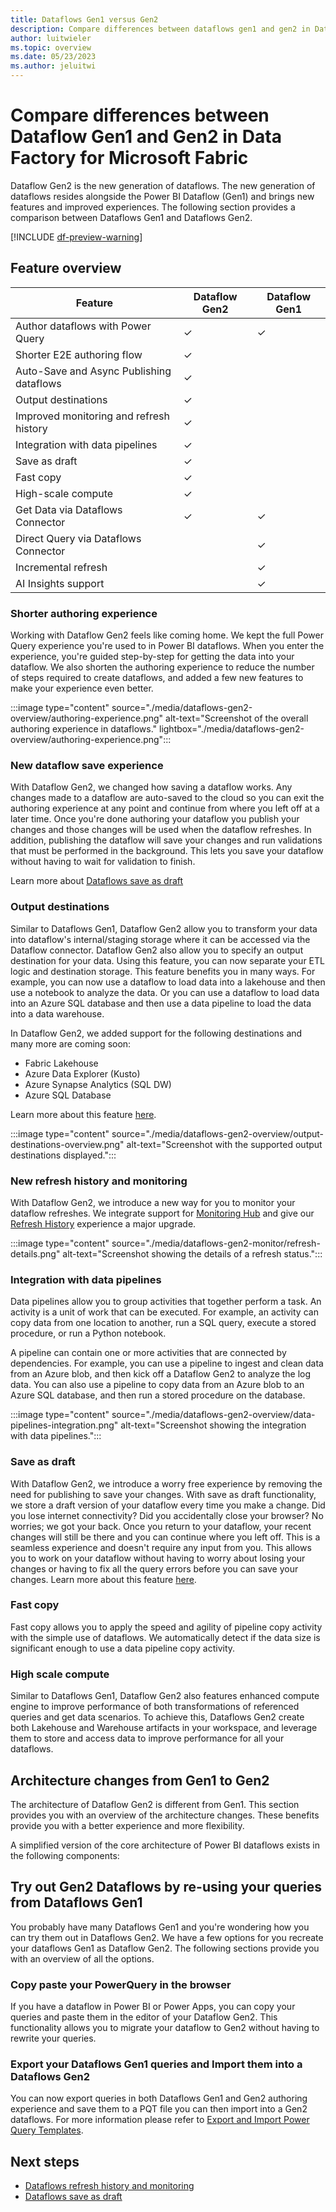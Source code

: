 ```yaml
---
title: Dataflows Gen1 versus Gen2
description: Compare differences between dataflows gen1 and gen2 in Data Factory for Microsoft Fabric.
author: luitwieler
ms.topic: overview
ms.date: 05/23/2023
ms.author: jeluitwi
---
```


# Compare differences between Dataflow Gen1 and Gen2 in Data Factory for Microsoft Fabric

Dataflow Gen2 is the new generation of dataflows. The new generation of dataflows resides alongside the Power BI Dataflow (Gen1) and brings new features and improved experiences. The following section provides a comparison between Dataflows Gen1 and Dataflows Gen2.

[!INCLUDE [df-preview-warning](includes/data-factory-preview-warning.md)]

## Feature overview

| Feature |   Dataflow Gen2 |  Dataflow Gen1 |
|--------|---|---|
| Author dataflows with Power Query  | ✓ | ✓ |
| Shorter E2E authoring flow | ✓ |  |
| Auto-Save and Async Publishing dataflows | ✓ |  |
| Output destinations  | ✓  |   |
| Improved monitoring and refresh history       | ✓ |   |
| Integration with data pipelines     | ✓  |   |
| Save as draft       | ✓ |   |
| Fast copy       | ✓  |   |
| High-scale compute     | ✓ |   |
| Get Data via Dataflows Connector | ✓ | ✓ |
| Direct Query via Dataflows Connector |  | ✓ |
| Incremental refresh       |   | ✓ |
| AI Insights support |  | ✓ |

### Shorter authoring experience

Working with Dataflow Gen2 feels like coming home. We kept the full Power Query experience you're used to in Power BI dataflows. When you enter the experience, you're guided step-by-step for getting the data into your dataflow. We also shorten the authoring experience to reduce the number of steps required to create dataflows, and added a few new features to make your experience even better.

:::image type="content" source="./media/dataflows-gen2-overview/authoring-experience.png" alt-text="Screenshot of the overall authoring experience in dataflows." lightbox="./media/dataflows-gen2-overview/authoring-experience.png":::

### New dataflow save experience

With Dataflow Gen2, we changed how saving a dataflow works. Any changes made to a dataflow are auto-saved to the cloud so you can exit the authoring experience at any point and continue from where you left off at a later time. Once you're done authoring your dataflow you publish your changes and those changes will be used when the dataflow refreshes. In addition, publishing the dataflow will save your changes and run validations that must be performed in the background.  This lets you save your dataflow without having to wait for validation to finish. 

Learn more about [Dataflows save as draft](dataflows-gen2-save-draft.md)

### Output destinations

Similar to Dataflows Gen1, Dataflow Gen2 allow you to transform your data into dataflow's internal/staging storage where it can be accessed via the Dataflow connector. Dataflow Gen2 also allow you to specify an output destination for your data. Using this feature, you can now separate your ETL logic and destination storage. This feature benefits you in many ways. For example, you can now use a dataflow to load data into a lakehouse and then use a notebook to analyze the data. Or you can use a dataflow to load data into an Azure SQL database and then use a data pipeline to load the data into a data warehouse.

In Dataflow Gen2, we added support for the following destinations and many more are coming soon:

- Fabric Lakehouse
- Azure Data Explorer (Kusto)
- Azure Synapse Analytics (SQL DW)
- Azure SQL Database

Learn more about this feature [here](dataflows-gen2-overview.md).

:::image type="content" source="./media/dataflows-gen2-overview/output-destinations-overview.png" alt-text="Screenshot with the supported output destinations displayed.":::

### New refresh history and monitoring

With Dataflow Gen2, we introduce a new way for you to monitor your dataflow refreshes. We integrate support for [Monitoring Hub](monitoring-hub-pipeline-runs.md) and give our [Refresh History](./dataflows-gen2-monitor.md) experience a major upgrade.

:::image type="content" source="./media/dataflows-gen2-monitor/refresh-details.png" alt-text="Screenshot showing the details of a refresh status.":::

### Integration with data pipelines

Data pipelines allow you to group activities that together perform a task. An activity is a unit of work that can be executed. For example, an activity can copy data from one location to another, run a SQL query, execute a stored procedure, or run a Python notebook.

A pipeline can contain one or more activities that are connected by dependencies. For example, you can use a pipeline to ingest and clean data from an Azure blob, and then kick off a Dataflow Gen2 to analyze the log data. You can also use a pipeline to copy data from an Azure blob to an Azure SQL database, and then run a stored procedure on the database.

:::image type="content" source="./media/dataflows-gen2-overview/data-pipelines-integration.png" alt-text="Screenshot showing the integration with data pipelines.":::

### Save as draft

With Dataflow Gen2, we introduce a worry free experience by removing the need for publishing to save your changes. With save as draft functionality, we store a draft version of your dataflow every time you make a change. Did you lose internet connectivity? Did you accidentally close your browser? No worries; we got your back. Once you return to your dataflow, your recent changes will still be there and you can continue where you left off. This is a seamless experience and doesn't require any input from you. This allows you to work on your dataflow without having to worry about losing your changes or having to fix all the query errors before you can save your changes. Learn more about this feature [here](./dataflows-gen2-save-draft.md).

### Fast copy

Fast copy allows you to apply the speed and agility of pipeline copy activity with the simple use of dataflows. We automatically detect if the data size is significant enough to use a data pipeline copy activity.

### High scale compute

Similar to Dataflows Gen1, Dataflow Gen2 also features enhanced compute engine to improve performance of both transformations of referenced queries and get data scenarios. To achieve this, Dataflows Gen2 create both Lakehouse and Warehouse artifacts in your workspace, and leverage them to store and access data to improve performance for all your dataflows.

## Architecture changes from Gen1 to Gen2

The architecture of Dataflow Gen2 is different from Gen1. This section provides you with an overview of the architecture changes. These benefits provide you with a better experience and more flexibility.

A simplified version of the core architecture of Power BI dataflows exists in the following components:

## Try out Gen2 Dataflows by re-using your queries from Dataflows Gen1

You probably have many Dataflows Gen1 and you're wondering how you can try them out in Dataflows Gen2. We have a few options for you recreate your dataflows Gen1 as Dataflow Gen2. The following sections provide you with an overview of all the options.

### Copy paste your PowerQuery in the browser

If you have a dataflow in Power BI or Power Apps, you can copy your queries and paste them in the editor of your Dataflow Gen2. This functionality allows you to migrate your dataflow to Gen2 without having to rewrite your queries.

### Export your Dataflows Gen1 queries and Import them into a Dataflows Gen2 

You can now export queries in both Dataflows Gen1 and Gen2 authoring experience and save them to a PQT file you can then import into a Gen2 dataflows. For more information please refer to [Export and Import Power Query Templates](./dataflows-gen2-monitor.md).

## Next steps

- [Dataflows refresh history and monitoring](dataflows-gen2-monitor.md)
- [Dataflows save as draft](dataflows-gen2-save-draft.md)
